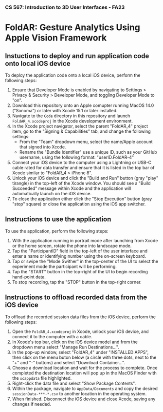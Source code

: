 ### CS 567: Introduction to 3D User Interfaces - FA23
# FoldAR: Gesture Analytics Using Apple Vision Framework

## Instuctions to deploy and run application code onto local iOS device
To deploy the application code onto a local iOS device, perform the following steps:
1. Ensure that Developer Mode is enabled by navigating to Settings > Privacy & Security > Developer Mode, and toggling Developer Mode to "on".
2. Download this repository onto an Apple comupter running MacOS 14.0 ("Sonoma") or later with Xcode 15.1 or later installed.
3. Navigate to the `Code` directory in this repository and launch `FoldAR_4.xcodeproj` in the Xcode development environment.
4. In the Xcode project navigator, select the parent "FoldAR_4" project item, go to the "Signing & Capabilities" tab, and change the following settings:
    - From the "Team" dropdown menu, select the name/Apple account that signed into Xcode.
    - Rename the "Bundle Identifier" use a unique ID, such as your GitHub username, using the following format: "userID.FoldAR-4"
5. Connect your iOS device to the computer using a Lightning or USB-C cable rated for data transfer and ensure that it is listed in the top bar of Xcode similar to "FoldAR_4 > iPhone 8".
6. Unlock your iOS device and click the "Build and Run" button (gray "play" tirangle) in the top-left of the Xcode window. You should see a "Build Succeeded" message within Xcode and the application will automatically launch on the iOS device.
7. To close the application either click the "Stop Execution" button (gray "stop" square) or close the application using the iOS app switcher.

## Instructions to use the application
To use the application, perform the following steps:
1. With the application running in portrait mode after launching from Xcode or the home screen, rotate the phone into landscape mode.
2. Tap the "ParticipantID" field in the top-left of the user interface and enter a name or identifying number using the on-screen keyboard.
3. Tap or swipe the "Mode Swither" in the top-center of the UI to select the experiment mode the participant will be performing.
4. Tap the "START" button in the top-right of the UI to begin recording hand-point data.
5. To stop recording, tap the "STOP" button in the top-right corner.

## Instructions to offload recorded data from the iOS device
To offload the recorded session data files from the iOS device, perform the following steps:
1. Open the `FoldAR_4.xcodeproj` in Xcode, unlock your iOS device, and connect it to the computer with a cable.
2. In Xcode's top bar, click on the iOS device model and from the dropdown menu select "Manage Run Destinations...".
3. In the pop-up window, select "FoldAR_4" under "INSTALLED APPS", then click on the menu buton below (a circle with three dots, next to the "+" and "-" buttons) and select "Download Container...".
4. Choose a download location and wait for the process to complete. Once completed the destination location will pop up in the MacOS Finder with the `xcappdata` file highlighted.
5. Right-click the data file and select "Show Package Contents".
6. Within the package, navigate to `AppData/Documents` and copy the desired `sessionData-***-*.csv` to another location in the operating system.
7. When finished. Disconnect the iOS device and close Xcode, saving any changes if needed.

